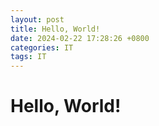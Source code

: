 ```yaml
---
layout: post
title: Hello, World!
date: 2024-02-22 17:28:26 +0800
categories: IT
tags: IT
---
```


# Hello, World!
